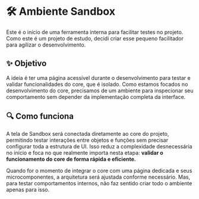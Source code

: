 # 🛠️ Ambiente Sandbox

Este é o início de uma ferramenta interna para facilitar testes no projeto. Como este é um projeto de estudo, decidi criar esse pequeno facilitador para agilizar o desenvolvimento.  

## ✨ Objetivo

A ideia é ter uma página acessível durante o desenvolvimento para testar e validar funcionalidades do core, que é isolado. Como estamos focados no desenvolvimento do core, precisamos de um ambiente para inspecionar seu comportamento sem depender da implementação completa da interface.  

## 🔍 Como funciona

A tela de Sandbox será conectada diretamente ao core do projeto, permitindo testar interações entre objetos e funções sem precisar configurar toda a estrutura de UI. Isso reduz a complexidade desnecessária no início e foca no que realmente importa nesta etapa: **validar o funcionamento do core de forma rápida e eficiente.**  

Quando for o momento de integrar o core com uma página dedicada e seus microcomponentes, a arquitetura será ajustada conforme necessário. Mas, para testar comportamentos internos, não faz sentido criar todo o ambiente apenas para isso.  
